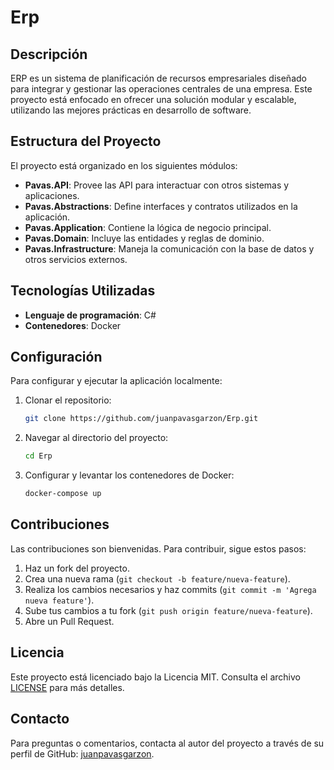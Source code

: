 # Erp

## Descripción

ERP es un sistema de planificación de recursos empresariales diseñado para integrar y gestionar las operaciones centrales de una empresa. Este proyecto está enfocado en ofrecer una solución modular y escalable, utilizando las mejores prácticas en desarrollo de software.

## Estructura del Proyecto

El proyecto está organizado en los siguientes módulos:

- **Pavas.API**: Provee las API para interactuar con otros sistemas y aplicaciones.
- **Pavas.Abstractions**: Define interfaces y contratos utilizados en la aplicación.
- **Pavas.Application**: Contiene la lógica de negocio principal.
- **Pavas.Domain**: Incluye las entidades y reglas de dominio.
- **Pavas.Infrastructure**: Maneja la comunicación con la base de datos y otros servicios externos.

## Tecnologías Utilizadas

- **Lenguaje de programación**: C#
- **Contenedores**: Docker

## Configuración

Para configurar y ejecutar la aplicación localmente:

1. Clonar el repositorio:
    ```sh
    git clone https://github.com/juanpavasgarzon/Erp.git
    ```
2. Navegar al directorio del proyecto:
    ```sh
    cd Erp
    ```
3. Configurar y levantar los contenedores de Docker:
    ```sh
    docker-compose up
    ```

## Contribuciones

Las contribuciones son bienvenidas. Para contribuir, sigue estos pasos:

1. Haz un fork del proyecto.
2. Crea una nueva rama (`git checkout -b feature/nueva-feature`).
3. Realiza los cambios necesarios y haz commits (`git commit -m 'Agrega nueva feature'`).
4. Sube tus cambios a tu fork (`git push origin feature/nueva-feature`).
5. Abre un Pull Request.

## Licencia

Este proyecto está licenciado bajo la Licencia MIT. Consulta el archivo [LICENSE](LICENSE) para más detalles.

## Contacto

Para preguntas o comentarios, contacta al autor del proyecto a través de su perfil de GitHub: [juanpavasgarzon](https://github.com/juanpavasgarzon).
